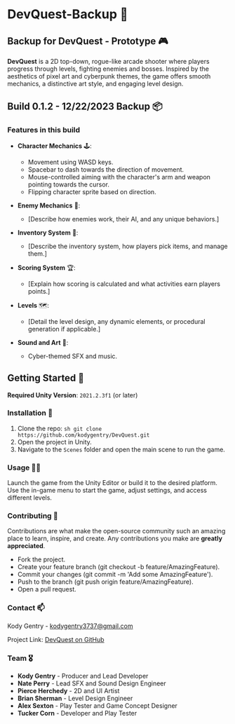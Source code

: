 # DevQuest-Backup 🚀

## Backup for DevQuest - Prototype 🎮

**DevQuest** is a 2D top-down, rogue-like arcade shooter where players progress through levels, fighting enemies and bosses. Inspired by the aesthetics of pixel art and cyberpunk themes, the game offers smooth mechanics, a distinctive art style, and engaging level design.

## Build 0.1.2 - 12/22/2023 Backup 📦

### Features in this build

- **Character Mechanics** 🕹️:
  - Movement using WASD keys.
  - Spacebar to dash towards the direction of movement.
  - Mouse-controlled aiming with the character's arm and weapon pointing towards the cursor.
  - Flipping character sprite based on direction.

- **Enemy Mechanics** 👾:
  - [Describe how enemies work, their AI, and any unique behaviors.]

- **Inventory System** 🎒:
  - [Describe the inventory system, how players pick items, and manage them.]

- **Scoring System** 🏆:
  - [Explain how scoring is calculated and what activities earn players points.]

- **Levels** 🗺️:
  - [Detail the level design, any dynamic elements, or procedural generation if applicable.]

- **Sound and Art** 🎨:
  - Cyber-themed SFX and music.

## Getting Started 🌟

**Required Unity Version**: `2021.2.3f1` (or later)

### Installation 💾

1. Clone the repo:
   ```sh git clone https://github.com/kodygentry/DevQuest.git ```
2. Open the project in Unity.
3. Navigate to the `Scenes` folder and open the main scene to run the game.

### Usage 👩‍💻

Launch the game from the Unity Editor or build it to the desired platform. Use the in-game menu to start the game, adjust settings, and access different levels.

### Contributing 🤝

Contributions are what make the open-source community such an amazing place to learn, inspire, and create. Any contributions you make are **greatly appreciated**.

- Fork the project.
- Create your feature branch (git checkout -b feature/AmazingFeature).
- Commit your changes (git commit -m 'Add some AmazingFeature').
- Push to the branch (git push origin feature/AmazingFeature).
- Open a pull request.

### Contact 📫

Kody Gentry - kodygentry3737@gmail.com 

Project Link: [DevQuest on GitHub](https://github.com/kodygentry/DevQuest)

### Team 🎖️

- **Kody Gentry** - Producer and Lead Developer
- **Nate Perry** - Lead SFX and Sound Design Engineer
- **Pierce Herchedy** - 2D and UI Artist
- **Brian Sherman** - Level Design Engineer
- **Alex Sexton** - Play Tester and Game Concept Designer
- **Tucker Corn** - Developer and Play Tester
